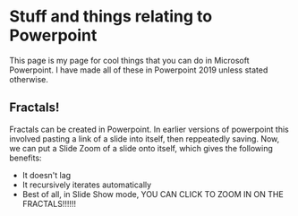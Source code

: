 # Stuff and things relating to Powerpoint
This page is my page for cool things that you can do in Microsoft Powerpoint. I have made all of these in Powerpoint 2019 unless stated otherwise.

## Fractals!
Fractals can be created in Powerpoint. In earlier versions of powerpoint this involved pasting a link of a slide into itself, then reppeatedly saving. Now, we can put a Slide Zoom of a slide onto itself, which gives the following benefits:
- It doesn't lag
- It recursively iterates automatically
- Best of all, in Slide Show mode, YOU CAN CLICK TO ZOOM IN ON THE FRACTALS!!!!!!
